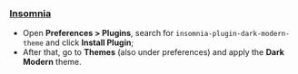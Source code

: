 ### [Insomnia](http://insomnia.rest)

- Open **Preferences > Plugins**, search for `insomnia-plugin-dark-modern-theme` and click **Install Plugin**;
- After that, go to **Themes** (also under preferences) and apply the **Dark Modern** theme.

